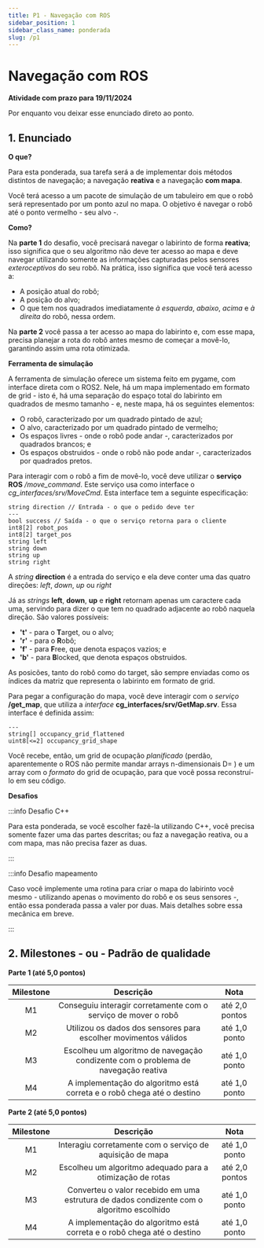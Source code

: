 ```yaml
---
title: P1 - Navegação com ROS
sidebar_position: 1
sidebar_class_name: ponderada
slug: /p1
---
```


# Navegação com ROS

**Atividade com prazo para 19/11/2024**

Por enquanto vou deixar esse enunciado direto ao ponto.

## 1. Enunciado

**O que?**

Para esta ponderada, sua tarefa será a de implementar dois métodos distintos de
navegação; a navegação **reativa** e a navegação **com mapa**.

Você terá acesso a um pacote de simulação de um tabuleiro em que o robô será
representado por um ponto azul no mapa. O objetivo é navegar o robô até o ponto
vermelho - seu alvo -.

**Como?**

Na **parte 1** do desafio, você precisará navegar o labirinto de forma
**reativa**; isso significa que o seu algoritmo não deve ter acesso ao mapa e
deve navegar utilizando somente as informações capturadas pelos sensores
*exteroceptivos* do seu robô. Na prática, isso significa que você terá acesso
a:

* A posição atual do robô;
* A posição do alvo;
* O que tem nos quadrados imediatamente *à esquerda*, *abaixo*, *acima* e *à
  direita* do robô, nessa ordem.

Na **parte 2** você passa a ter acesso ao mapa do labirinto e, com esse mapa,
precisa planejar a rota do robô antes mesmo de começar a movê-lo, garantindo
assim uma rota otimizada.

**Ferramenta de simulação**

A ferramenta de simulação oferece um sistema feito em pygame, com interface
direta com o ROS2. Nele, há um mapa implementado em formato de grid - isto é,
há uma separação do espaço total do labirinto em quadrados de mesmo tamanho -
e, neste mapa, há os seguintes elementos:

* O robô, caracterizado por um quadrado pintado de azul;
* O alvo, caracterizado por um quadrado pintado de vermelho;
* Os espaços livres - onde o robô pode andar -, caracterizados por quadrados
  brancos; e
* Os espaços obstruidos - onde o robô não pode andar -, caracterizados por
  quadrados pretos.

Para interagir com o robô a fim de movê-lo, você deve utilizar o **serviço
ROS** */move_command*. Este serviço usa como interface o
*cg_interfaces/srv/MoveCmd*. Esta interface tem a seguinte especificação:

```
string direction // Entrada - o que o pedido deve ter
---
bool success // Saída - o que o serviço retorna para o cliente
int8[2] robot_pos
int8[2] target_pos
string left
string down
string up
string right
```

A *string* **direction** é a entrada do serviço e ela deve conter uma das
quatro direções: *left*, *down*, *up* ou *right*

Já as *strings* **left**, **down**, **up** e **right** retornam apenas um
caractere cada uma, servindo para dizer o que tem no quadrado adjacente ao robô
naquela direção. São valores possíveis:

* **'t'** - para o **T**arget, ou o alvo;
* **'r'** - para o **R**obô;
* **'f'** - para **F**ree, que denota espaços vazios; e
* **'b'** - para **B**locked, que denota espaços obstruidos.

As posicões, tanto do robô como do target, são sempre enviadas como os índices
da matriz que representa o labirinto em formato de grid.

Para pegar a configuração do mapa, você deve interagir com o *serviço*
**/get_map**, que utiliza a *interface* **cg_interfaces/srv/GetMap.srv**. Essa
interface é definida assim:

```
---
string[] occupancy_grid_flattened
uint8[<=2] occupancy_grid_shape
```

Você recebe, então, um grid de ocupação *planificado* (perdão, aparentemente o
ROS não permite mandar arrays n-dimensionais D= ) e um array com o *formato* do
grid de ocupação, para que você possa reconstruí-lo em seu código.

**Desafios**

:::info Desafio C++

Para esta ponderada, se você escolher fazê-la utilizando C++, você precisa
somente fazer uma das partes descritas; ou faz a navegação reativa, ou a com
mapa, mas não precisa fazer as duas.

:::

:::info Desafio mapeamento

Caso você implemente uma rotina para criar o mapa do labirinto você mesmo -
utilizando apenas o movimento do robô e os seus sensores -, então essa
ponderada passa a valer por duas. Mais detalhes sobre essa mecânica em breve.

:::

## 2. Milestones - ou - Padrão de qualidade

**Parte 1 (até 5,0 pontos)**

| Milestone | Descrição | Nota |
|:---:|:---:|:---:|
| M1 | Conseguiu interagir corretamente com o serviço de mover o robô | até 2,0 pontos |
| M2 | Utilizou os dados dos sensores para escolher movimentos válidos | até 1,0 ponto |
| M3 | Escolheu um algoritmo de navegação condizente com o problema de navegação reativa | até 1,0 ponto |
| M4 | A implementação do algoritmo está correta e o robô chega até o destino | até 1,0 ponto |

**Parte 2 (até 5,0 pontos)**

| Milestone | Descrição | Nota |
|:---:|:---:|:---:|
| M1 | Interagiu corretamente com o serviço de aquisição de mapa | até 1,0 ponto |
| M2 | Escolheu um algoritmo adequado para a otimização de rotas | até 2,0 pontos |
| M3 | Converteu o valor recebido em uma estrutura de dados condizente com o algoritmo escolhido | até 1,0 ponto |
| M4 | A implementação do algoritmo está correta e o robô chega até o destino | até 1,0 ponto |
